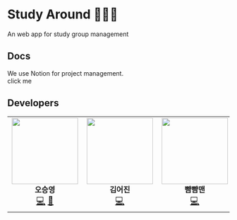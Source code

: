 # Study Around 👨🏻‍💻

An web app for study group management



## Docs

<p align="left">
	We use Notion for project management.
  <br/>
	<a href="https://www.notion.so/Study-Arousnd-9120c0a50855471c82716e0f6cd1cd03" style="text-decoration: none;">
    click me
	</a>
</div>
<br/>



## Developers

<table>
  <tr>
        <td align="center" style="font-size: 20px">
          <a href="https://github.com/seung-00" style="text-decoration:none;"><img src="https://avatars2.githubusercontent.com/u/46865281?s=460&u=9687af854c3f5ae8a8f8b1e4f10a87587eaf5626&v=4" width="150px;" alt=""/>
            <br />
            <sub>
            <b>오승영</b>
            </sub>
          </a>
          <br />
          <a href="https://github.com/react-sprint/study-around-front/commits?author=seung-00" title="Code">💻</a> 
          <a href="https://www.notion.so/Study-Around-9120c0a50855471c82716e0f6cd1cd03" title="Project Management">📆</a>
    </td>
    <td align="center" style="font-size: 20px">
      <a href="https://github.com/kimuhjin" style="text-decoration:none;">
        <img src="https://avatars2.githubusercontent.com/u/56405613?s=460&u=b1dc8505bf966d1364e9aecce175deaa42d6f7f9&v=4" width="150px;" alt=""/>
        <br />
        <sub>
        <b>김어진</b>
        </sub>
      </a>
      <br />
      <a href="https://github.com/react-sprint/study-around-front/commits?author=kimuhjin" title="Code">💻</a> 
    </td>
    <td align="center" style="font-size: 20px">
      <a href="https://github.com/ppamppamman" style="text-decoration:none;">
        <img src="https://avatars1.githubusercontent.com/u/13144573?s=460&u=9042af1affd7da76dd24c6f12aa8660bdd4e42e5&v=4" width="150px;" alt=""/>
        <br />
        <sub>
          <b>뺨뺨맨</b>
        </sub>
      </a>
      <br />
      <a href="https://github.com/react-sprint/study-around-front/commits?author=ppamppamman
" title="Code">💻</a> 
      </td>
  </tr>
</table>

